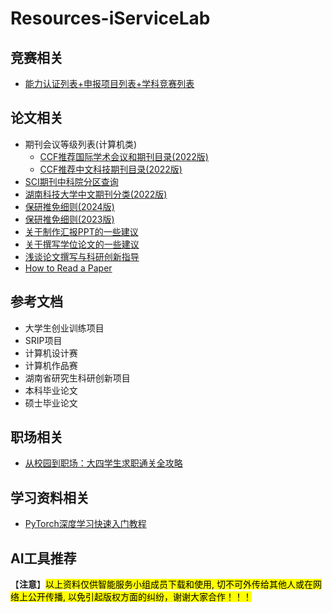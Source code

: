 # Resources-iServiceLab
## 竞赛相关
- [能力认证列表+申报项目列表+学科竞赛列表](CompetitionList.md)
  
## 论文相关
- 期刊会议等级列表(计算机类)
  - [CCF推荐国际学术会议和期刊目录(2022版)](https://pan.baidu.com/s/1b7SFUCxQAqC89I74N5vkNA?)
  - [CCF推荐中文科技期刊目录(2022版)](https://pan.baidu.com/s/1RwtjPLDyi3QRXtI-vGGQYg?)
- [SCI期刊中科院分区查询](https://www.ablesci.com/journal)
- [湖南科技大学中文期刊分类(2022版)](https://pan.baidu.com/s/1c04I0-5WMmhrHyCOAcNKKA?)
- [保研推免细则(2024版)](https://computer.hnust.edu.cn/tzgg/075199e1224944eab1cf21ae5a188efa.htm)
- [保研推免细则(2023版)](https://pan.baidu.com/s/1EPGSBIVwvKFij1ZwvFfaxQ?)
- [关于制作汇报PPT的一些建议](https://pan.baidu.com/s/1bW2xz5CSawr4XVr4jLeArw?)
- [关于撰写学位论文的一些建议](https://pan.baidu.com/s/1EKclWnv5_WjeXcMgnvmhVg?)
- [浅谈论文撰写与科研创新指导](https://pan.baidu.com/s/12mjqrJI6Eop_67RAGrg_Gw?)
- [How to Read a Paper](https://pan.baidu.com/s/14t4pV8fMbSCN2m8pWSs5nw?)

## 参考文档
- 大学生创业训练项目
- SRIP项目
- 计算机设计赛
- 计算机作品赛
- 湖南省研究生科研创新项目
- 本科毕业论文
- 硕士毕业论文

## 职场相关
- [从校园到职场：大四学生求职通关全攻略](https://pan.baidu.com/s/1yHQ_O8Z2XYLBlgubAtU73w?)

## 学习资料相关
- [PyTorch深度学习快速入门教程](https://www.bilibili.com/video/BV1hE411t7RN)

## AI工具推荐

【**注意**】<mark>以上资料仅供智能服务小组成员下载和使用, 切不可外传给其他人或在网络上公开传播, 以免引起版权方面的纠纷，谢谢大家合作！！！</mark>
